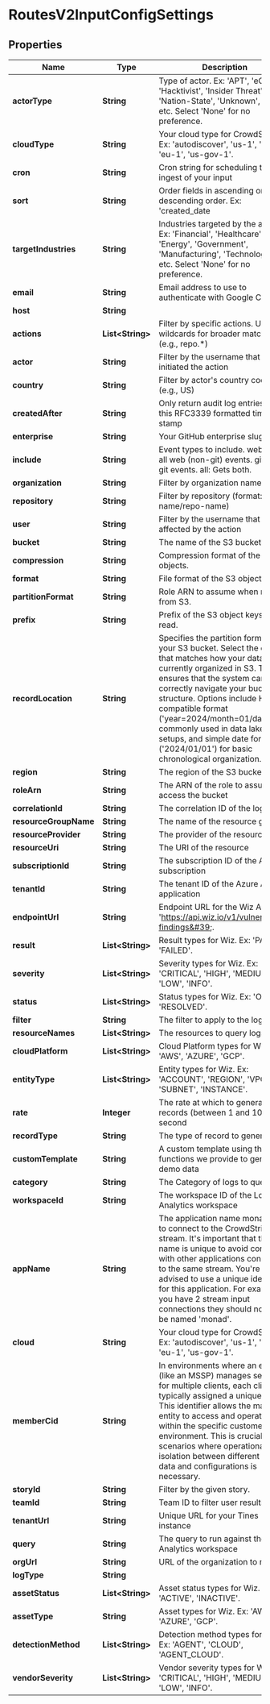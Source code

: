 

# RoutesV2InputConfigSettings


## Properties

| Name | Type | Description | Notes |
|------------ | ------------- | ------------- | -------------|
|**actorType** | **String** | Type of actor. Ex: &#39;APT&#39;, &#39;eCrime&#39;, &#39;Hacktivist&#39;, &#39;Insider Threat&#39;, &#39;Nation-State&#39;, &#39;Unknown&#39;, &#39;Other&#39;, etc. Select &#39;None&#39; for no preference. |  [optional] |
|**cloudType** | **String** | Your cloud type for CrowdStrike. Ex: &#39;autodiscover&#39;, &#39;us-1&#39;, &#39;us-2&#39;, &#39;eu-1&#39;, &#39;us-gov-1&#39;. |  [optional] |
|**cron** | **String** | Cron string for scheduling the ingest of your input |  [optional] |
|**sort** | **String** | Order fields in ascending or descending order. Ex: &#39;created_date|asc&#39;, &#39;created_date|desc&#39;. |  [optional] |
|**targetIndustries** | **String** | Industries targeted by the actor. Ex: &#39;Financial&#39;, &#39;Healthcare&#39;, &#39;Energy&#39;, &#39;Government&#39;, &#39;Manufacturing&#39;, &#39;Technology&#39;, etc. Select &#39;None&#39; for no preference. |  [optional] |
|**email** | **String** | Email address to use to authenticate with Google Cloud. |  [optional] |
|**host** | **String** |  |  [optional] |
|**actions** | **List&lt;String&gt;** | Filter by specific actions. Use wildcards for broader matches (e.g., repo.*) |  [optional] |
|**actor** | **String** | Filter by the username that initiated the action |  [optional] |
|**country** | **String** | Filter by actor&#39;s country code (e.g., US) |  [optional] |
|**createdAfter** | **String** | Only return audit log entries after this RFC3339 formatted time stamp |  [optional] |
|**enterprise** | **String** | Your GitHub enterprise slug or ID |  [optional] |
|**include** | **String** | Event types to include. web: Gets all web (non-git) events. git: Gets git events. all: Gets both. |  [optional] |
|**organization** | **String** | Filter by organization name |  [optional] |
|**repository** | **String** | Filter by repository (format: org-name/repo-name) |  [optional] |
|**user** | **String** | Filter by the username that was affected by the action |  [optional] |
|**bucket** | **String** | The name of the S3 bucket |  [optional] |
|**compression** | **String** | Compression format of the S3 objects. |  [optional] |
|**format** | **String** | File format of the S3 objects. |  [optional] |
|**partitionFormat** | **String** | Role ARN to assume when reading from S3. |  [optional] |
|**prefix** | **String** | Prefix of the S3 object keys to read. |  [optional] |
|**recordLocation** | **String** | Specifies the partition format of your S3 bucket. Select the option that matches how your data is currently organized in S3. This ensures that the system can correctly navigate your bucket structure. Options include Hive-compatible format (&#39;year&#x3D;2024/month&#x3D;01/day&#x3D;01&#39;) commonly used in data lake setups, and simple date format (&#39;2024/01/01&#39;) for basic chronological organization. |  [optional] |
|**region** | **String** | The region of the S3 bucket |  [optional] |
|**roleArn** | **String** | The ARN of the role to assume to access the bucket |  [optional] |
|**correlationId** | **String** | The correlation ID of the log |  [optional] |
|**resourceGroupName** | **String** | The name of the resource group |  [optional] |
|**resourceProvider** | **String** | The provider of the resource |  [optional] |
|**resourceUri** | **String** | The URI of the resource |  [optional] |
|**subscriptionId** | **String** | The subscription ID of the Azure subscription |  [optional] |
|**tenantId** | **String** | The tenant ID of the Azure AD application |  [optional] |
|**endpointUrl** | **String** | Endpoint URL for the Wiz API. Ex: &#39;https://api.wiz.io/v1/vulnerability-findings&#39;. |  [optional] |
|**result** | **List&lt;String&gt;** | Result types for Wiz. Ex: &#39;PASSED&#39;, &#39;FAILED&#39;. |  [optional] |
|**severity** | **List&lt;String&gt;** | Severity types for Wiz. Ex: &#39;CRITICAL&#39;, &#39;HIGH&#39;, &#39;MEDIUM&#39;, &#39;LOW&#39;, &#39;INFO&#39;. |  [optional] |
|**status** | **List&lt;String&gt;** | Status types for Wiz. Ex: &#39;OPEN&#39;, &#39;RESOLVED&#39;. |  [optional] |
|**filter** | **String** | The filter to apply to the logs. |  [optional] |
|**resourceNames** | **List&lt;String&gt;** | The resources to query logs from. |  [optional] |
|**cloudPlatform** | **List&lt;String&gt;** | Cloud Platform types for Wiz. Ex: &#39;AWS&#39;, &#39;AZURE&#39;, &#39;GCP&#39;. |  [optional] |
|**entityType** | **List&lt;String&gt;** | Entity types for Wiz. Ex: &#39;ACCOUNT&#39;, &#39;REGION&#39;, &#39;VPC&#39;, &#39;SUBNET&#39;, &#39;INSTANCE&#39;. |  [optional] |
|**rate** | **Integer** | The rate at which to generate records (between 1 and 1000) per second |  [optional] |
|**recordType** | **String** | The type of record to generate |  [optional] |
|**customTemplate** | **String** | A custom template using the functions we provide to generate demo data |  [optional] |
|**category** | **String** | The Category of logs to query |  [optional] |
|**workspaceId** | **String** | The workspace ID of the Log Analytics workspace |  [optional] |
|**appName** | **String** | The application name monad uses to connect to the CrowdStrike data stream. It&#39;s important that this name is unique to avoid conflicts with other applications connecting to the same stream. You&#39;re advised to use a unique identifier for this application. For example, if you have 2 stream input connections they should not both be named &#39;monad&#39;. |  [optional] |
|**cloud** | **String** | Your cloud type for CrowdStrike. Ex: &#39;autodiscover&#39;, &#39;us-1&#39;, &#39;us-2&#39;, &#39;eu-1&#39;, &#39;us-gov-1&#39;. |  [optional] |
|**memberCid** | **String** | In environments where an entity (like an MSSP) manages security for multiple clients, each client is typically assigned a unique CID. This identifier allows the managing entity to access and operate within the specific customer&#39;s environment. This is crucial for scenarios where operational isolation between different clients&#39; data and configurations is necessary. |  [optional] |
|**storyId** | **String** | Filter by the given story. |  [optional] |
|**teamId** | **String** | Team ID to filter user results by |  [optional] |
|**tenantUrl** | **String** | Unique URL for your Tines instance |  [optional] |
|**query** | **String** | The query to run against the Log Analytics workspace |  [optional] |
|**orgUrl** | **String** | URL of the organization to monitor |  [optional] |
|**logType** | **String** |  |  [optional] |
|**assetStatus** | **List&lt;String&gt;** | Asset status types for Wiz. Ex: &#39;ACTIVE&#39;, &#39;INACTIVE&#39;. |  [optional] |
|**assetType** | **String** | Asset types for Wiz. Ex: &#39;AWS&#39;, &#39;AZURE&#39;, &#39;GCP&#39;. |  [optional] |
|**detectionMethod** | **List&lt;String&gt;** | Detection method types for Wiz. Ex: &#39;AGENT&#39;, &#39;CLOUD&#39;, &#39;AGENT_CLOUD&#39;. |  [optional] |
|**vendorSeverity** | **List&lt;String&gt;** | Vendor severity types for Wiz. Ex: &#39;CRITICAL&#39;, &#39;HIGH&#39;, &#39;MEDIUM&#39;, &#39;LOW&#39;, &#39;INFO&#39;. |  [optional] |



